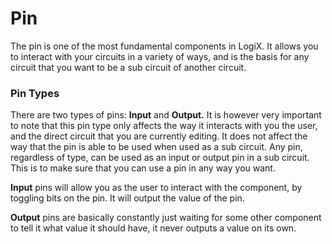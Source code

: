 # Pin

The pin is one of the most fundamental components in LogiX. It allows you to interact with your circuits in a variety of ways, and is the basis for any circuit that you want to be a sub circuit of another circuit.

### Pin Types

There are two types of pins: **Input** and **Output.** It is however very important to note that this pin type only affects the way it interacts with you the user, and the direct circuit that you are currently editing. It does not affect the way that the pin is able to be used when used as a sub circuit. Any pin, regardless of type, can be used as an input or output pin in a sub circuit. This is to make sure that you can use a pin in any way you want.

**Input** pins will allow you as the user to interact with the component, by toggling bits on the pin. It will output the value of the pin.

**Output** pins are basically constantly just waiting for some other component to tell it what value it should have, it never outputs a value on its own.
